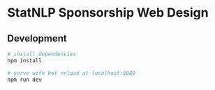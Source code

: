 # StatNLP Sponsorship Web Design

## Development

``` bash
# install dependencies
npm install

# serve with hot reload at localhost:8080
npm run dev

```
